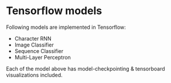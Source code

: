 # Tensorflow models

Following models are implemented in Tensorflow:
* Character RNN
* Image Classifier
* Sequence Classifier
* Multi-Layer Perceptron

Each of the model above has model-checkpointing & tensorboard visualizations included.

